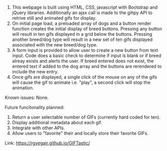1. This webpage is built using HTML, CSS, javascript with Bootstrap and jQuery libraries.  Additionally an ajax call is made to the gihpy API to retrive still and animated gifs for display. 
2. On initial page load, a preloaded array of dogs and a button render function creates the initial display of breed buttons.  Pressing any button will result in ten gifs displayed in a grid below the buttons.  Pressing another breed/dog type will result in a new set of ten gifs displayed associated with the new breed/dog type.
3. A form input is provided to allow user to create a new button from text input.  Code does a basic check to determine if input is blank or if breed alreay exists and alerts the user.  If breed entered does not exist, the entered text if added to the dog array and the buttons are rerendered to include the new entry.
4. Once gifs are displayed, a single click of the mouse on any of the gifs will cause the gif to animate i.e. "play", a second click will stop the animation.

Known issues:  None.

Future funcitonality planned:  
1. Return a user selectable number of GIFs (currently hard coded for ten).
2. Display additional metadata about each gif.
3. Integrate with other APIs.
4. Allow users to "favorite" their and locally store their favorite GIFs. 

Link:
https://rgvegajr.github.io/GIFTastic/
